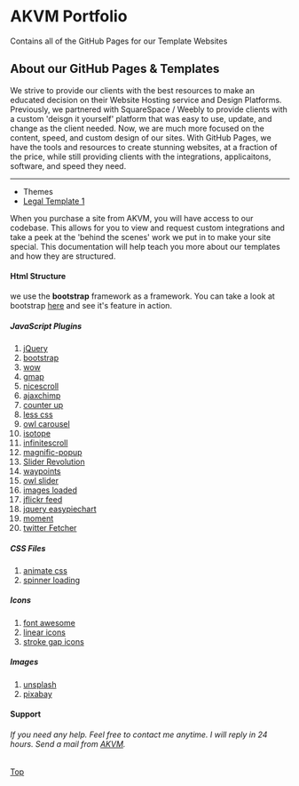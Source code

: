 # AKVM Portfolio
Contains all of the GitHub Pages for our Template Websites

About our GitHub Pages & Templates
--------------------

We strive to provide our clients with the best resources to make an educated decision on their Website Hosting service and Design Platforms. Previously, we partnered with SquareSpace / Weebly to provide clients with a custom 'deisgn it yourself' platform that was easy to use, update, and change as the client needed. Now, we are much more focused on the content, speed, and custom design of our sites. With GitHub Pages, we have the tools and resources to create stunning websites, at a fraction of the price, while still providing clients with the integrations, applicaitons, software, and speed they need. 

* * *

*   Themes
*   [Legal Template 1](#intro)


When you purchase a site from AKVM, you will have access to our codebase. This allows for you to view and request custom integrations and take a peek at the 'behind the scenes' work we put in to make your site special. This documentation will help teach you more about our templates and how they are structured.

#### Html Structure

we use the **bootstrap** framework as a framework. You can take a look at bootstrap [here](http://getbootstrap.com/) and see it's feature in action.

##### JavaScript Plugins

1.  [jQuery](https://jquery.org/)
2.  [bootstrap](http://getbootstrap.com/)
3.  [wow](http://mynameismatthieu.com/WOW/)
4.  [gmap](https://hpneo.github.io/gmaps/)
5.  [nicescroll](https://github.com/inuyaksa/jquery.nicescroll)
6.  [ajaxchimp](https://github.com/scdoshi/jquery-ajaxchimp)
7.  [counter up](http://gambit.ph)
8.  [less css](http://lesscss.org)
9.  [owl carousel](http://www.owlgraphic.com/owlcarousel/)
10.  [isotope](http://isotope.metafizzy.co/)
11.  [infinitescroll](https://github.com/infinite-scroll/infinite-scroll)
12.  [magnific-popup](http://dimsemenov.com/plugins/magnific-popup/)
13.  [Slider Revolution](https://revolution.themepunch.com/)
14.  [waypoints](http://imakewebthings.com/waypoints/)
15.  [owl slider](http://imakewebthings.com/waypoints/)
16.  [images loaded](https://github.com/desandro/imagesloaded)
17.  [jflickr feed](http://www.newmediacampaigns.com/page/jquery-flickr-plugin)
18.  [jquery easypiechart](https://rendro.github.io/easy-pie-chart/)
19.  [moment](http://momentjs.com/)
20.  [twitter Fetcher](http://www.jasonmayes.com/projects/twitterApi/)

##### CSS Files

1.  [animate css](https://daneden.github.io/animate.css/)
2.  [spinner loading](http://tobiasahlin.com/spinkit/)

##### Icons

1.  [font awesome](http://fortawesome.github.io/Font-Awesome/)
2.  [linear icons](https://linearicons.com/free)
3.  [stroke gap icons](#)

##### Images

1.  [unsplash](https://unsplash.com/)
2.  [pixabay](https://pixabay.com/)

#### Support

###### If you need any help. Feel free to contact me anytime. I will reply in 24 hours. Send a mail from [AKVM](http://akvm.dev).

[Top](#)
